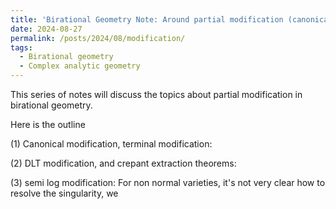 ```yaml
---
title: 'Birational Geometry Note: Around partial modification (canonical, Q-factorial, DLT modification)'
date: 2024-08-27
permalink: /posts/2024/08/modification/
tags:
  - Birational geometry
  - Complex analytic geometry
---
```


This series of notes will discuss the topics about partial modification in birational geometry.

Here is the outline

(1) Canonical modification, terminal modification: 

(2) DLT modification, and crepant extraction theorems: 

(3) semi log modification: For non normal varieties, it's not very clear how to resolve the singularity, we 